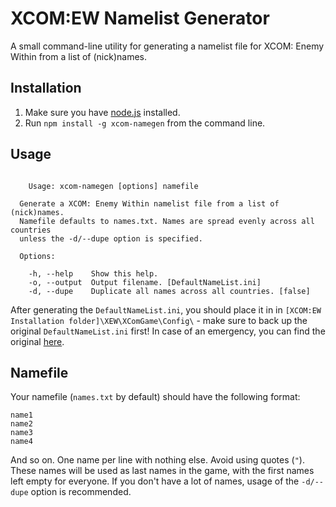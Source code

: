 # XCOM:EW Namelist Generator

A small command-line utility for generating a namelist file for XCOM: Enemy Within from a list of (nick)names.

## Installation

1. Make sure you have [node.js](http://nodejs.org) installed.
2. Run `npm install -g xcom-namegen` from the command line.

## Usage

```

    Usage: xcom-namegen [options] namefile

  Generate a XCOM: Enemy Within namelist file from a list of (nick)names.
  Namefile defaults to names.txt. Names are spread evenly across all countries
  unless the -d/--dupe option is specified.

  Options:

    -h, --help    Show this help.
    -o, --output  Output filename. [DefaultNameList.ini]
    -d, --dupe    Duplicate all names across all countries. [false]

```

After generating the `DefaultNameList.ini`, you should place it in in `[XCOM:EW Installation folder]\XEW\XComGame\Config\` - make sure to back up the original `DefaultNameList.ini` first! In case of an emergency, you can find the original [here](https://gist.github.com/Daiz-/8ca3c8848eaab8d0c695).

## Namefile

Your namefile (`names.txt` by default) should have the following format:

```
name1
name2
name3
name4
```

And so on. One name per line with nothing else. Avoid using quotes (`"`). These names will be used as last names in the game, with the first names left empty for everyone. If you don't have a lot of names, usage of the `-d/--dupe` option is recommended.